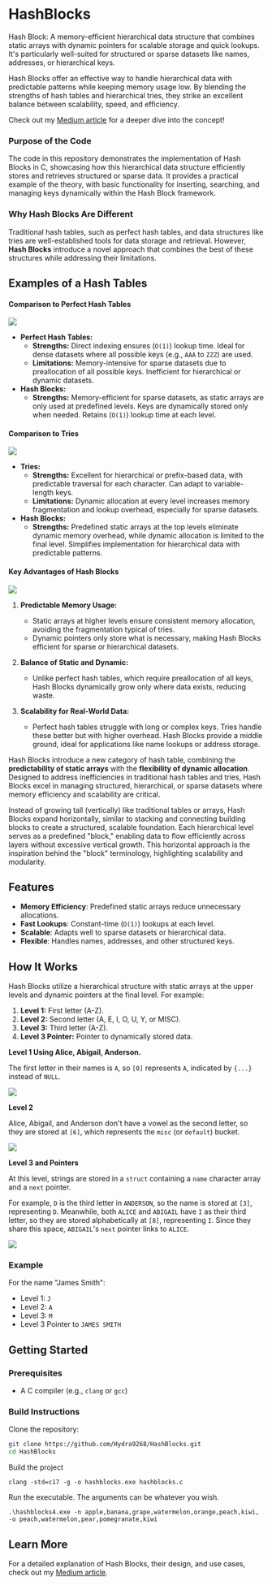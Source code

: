 # HashBlocks

Hash Block: A memory-efficient hierarchical data structure that combines static arrays with dynamic pointers for scalable storage and quick lookups. It's particularly well-suited for structured or sparse datasets like names, addresses, or hierarchical keys.

Hash Blocks offer an effective way to handle hierarchical data with predictable patterns while keeping memory usage low. By blending the strengths of hash tables and hierarchical tries, they strike an excellent balance between scalability, speed, and efficiency.

Check out my [Medium article](#) for a deeper dive into the concept!

### Purpose of the Code

The code in this repository demonstrates the implementation of Hash Blocks in C, showcasing how this hierarchical data structure efficiently stores and retrieves structured or sparse data. It provides a practical example of the theory, with basic functionality for inserting, searching, and managing keys dynamically within the Hash Block framework.

### Why Hash Blocks Are Different

Traditional hash tables, such as perfect hash tables, and data structures like tries are well-established tools for data storage and retrieval. However, **Hash Blocks** introduce a novel approach that combines the best of these structures while addressing their limitations.

## Examples of a Hash Tables

#### Comparison to Perfect Hash Tables

![](https://kxmode.com/images/prefect-hash-tables-smaller.png)

- **Perfect Hash Tables:**
  - **Strengths:** Direct indexing ensures (`O(1)`) lookup time. Ideal for dense datasets where all possible keys (e.g., `AAA` to `ZZZ`) are used.
  - **Limitations:** Memory-intensive for sparse datasets due to preallocation of all possible keys. Inefficient for hierarchical or dynamic datasets.
- **Hash Blocks:**
  - **Strengths:** Memory-efficient for sparse datasets, as static arrays are only used at predefined levels. Keys are dynamically stored only when needed. Retains (`O(1)`) lookup time at each level.

#### Comparison to Tries

![](https://kxmode.com/images/tries-smaller.png)

- **Tries:**
  - **Strengths:** Excellent for hierarchical or prefix-based data, with predictable traversal for each character. Can adapt to variable-length keys.
  - **Limitations:** Dynamic allocation at every level increases memory fragmentation and lookup overhead, especially for sparse datasets.
- **Hash Blocks:**
  - **Strengths:** Predefined static arrays at the top levels eliminate dynamic memory overhead, while dynamic allocation is limited to the final level. Simplifies implementation for hierarchical data with predictable patterns.

#### Key Advantages of Hash Blocks

![](https://kxmode.com/images/hash-blocks-smaller.png)

1. **Predictable Memory Usage:**
   - Static arrays at higher levels ensure consistent memory allocation, avoiding the fragmentation typical of tries.
   - Dynamic pointers only store what is necessary, making Hash Blocks efficient for sparse or hierarchical datasets.
   
2. **Balance of Static and Dynamic:**
   - Unlike perfect hash tables, which require preallocation of all keys, Hash Blocks dynamically grow only where data exists, reducing waste.
   
3. **Scalability for Real-World Data:**
   - Perfect hash tables struggle with long or complex keys. Tries handle these better but with higher overhead. Hash Blocks provide a middle ground, ideal for applications like name lookups or address storage.

Hash Blocks introduce a new category of hash table, combining the **predictability of static arrays** with the **flexibility of dynamic allocation**. Designed to address inefficiencies in traditional hash tables and tries, Hash Blocks excel in managing structured, hierarchical, or sparse datasets where memory efficiency and scalability are critical.

Instead of growing tall (vertically) like traditional tables or arrays, Hash Blocks expand horizontally, similar to stacking and connecting building blocks to create a structured, scalable foundation. Each hierarchical level serves as a predefined "block," enabling data to flow efficiently across layers without excessive vertical growth. This horizontal approach is the inspiration behind the "block" terminology, highlighting scalability and modularity.

## Features
- **Memory Efficiency**: Predefined static arrays reduce unnecessary allocations.
- **Fast Lookups**: Constant-time (`O(1)`) lookups at each level.
- **Scalable**: Adapts well to sparse datasets or hierarchical data.
- **Flexible**: Handles names, addresses, and other structured keys.

## How It Works
Hash Blocks utilize a hierarchical structure with static arrays at the upper levels and dynamic pointers at the final level. For example:

1. **Level 1:** First letter (A-Z).
2. **Level 2:** Second letter (A, E, I, O, U, Y, or MISC).
3. **Level 3:** Third letter (A-Z).
3. **Level 3 Pointer:** Pointer to dynamically stored data.

**Level 1 Using Alice, Abigail, Anderson.**

The first letter in their names is `A`, so `[0]` represents `A`, indicated by `{...}` instead of `NULL`.

![](https://kxmode.com/images/hash-block-level-1.png)

**Level 2**

Alice, Abigail, and Anderson don't have a vowel as the second letter, so they are stored at `[6]`, which represents the `misc` (or `default`) bucket.

![](https://kxmode.com/images/hash-block-level-2.png)

**Level 3 and Pointers**

At this level, strings are stored in a `struct` containing a `name` character array and a `next` pointer.

For example, `D` is the third letter in `ANDERSON`, so the name is stored at `[3]`, representing `D`. Meanwhile, both `ALICE` and `ABIGAIL` have `I` as their third letter, so they are stored alphabetically at `[8]`, representing `I`. Since they share this space, `ABIGAIL`'s `next` pointer links to `ALICE`.

![](https://kxmode.com/images/hash-block-level-3-pointers.png)

### Example
For the name "James Smith":
- Level 1: `J`
- Level 2: `A`
- Level 3: `M`
- Level 3 Pointer to `JAMES SMITH`

## Getting Started

### Prerequisites
- A C compiler (e.g., `clang` or `gcc`)

### Build Instructions
Clone the repository:

```bash
git clone https://github.com/Hydra9268/HashBlocks.git
cd HashBlocks
```

Build the project
```
clang -std=c17 -g -o hashblocks.exe hashblocks.c
```

Run the executable. The arguments can be whatever you wish.
```
.\hashblocks4.exe -n apple,banana,grape,watermelon,orange,peach,kiwi, -o peach,watermelon,pear,pomegranate,kiwi
```

## Learn More
For a detailed explanation of Hash Blocks, their design, and use cases, check out my [Medium article](#).
